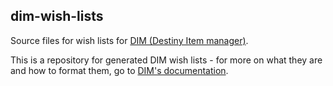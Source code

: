 ## dim-wish-lists
Source files for wish lists for [DIM (Destiny Item manager)](https://github.com/DestinyItemManager).

This is a repository for generated DIM wish lists - for more on what they are and how to format them, go to [DIM's documentation](https://github.com/DestinyItemManager/DIM/blob/master/docs/COMMUNITY_CURATIONS.md).
